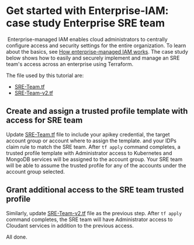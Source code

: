 # Get started with Enterprise-IAM: case study Enterprise SRE team

 Enterprise-managed IAM enables cloud administrators to centrally configure access and security settings for the entire organization. To learn about the basics, see [How enterprise-managed IAM works](https://test.cloud.ibm.com/docs/secure-enterprise?topic=secure-enterprise-access-enterprises#how-enterprise-iam). 
The case study below shows how to easily and securely implement and manage an SRE team's access across an enterprise using Terraform.

The file used by this tutorial are:

- [SRE-Team.tf](./SRE-Team.tf)
- [SRE-Team-v2.tf](./SRE-Team-v2.tf)

## Create and assign a trusted profile template with access for SRE team

  Update [SRE-Team.tf](./SRE-Team.tf) file to include your apikey credential, the target account group or account where to assign the template. and your IDPs claim rule to match the SRE team.
After `tf apply` command completes, a trusted profile template with Administrator access to Kubernetes and MongoDB services will be assigned to the account group. Your SRE team will be able to assume the trusted profile for any of the accounts under the account group selected.


## Grant additional access to the SRE team trusted profile

  Similarly, update [SRE-Team-v2.tf](./SRE-Team-v2.tf) file as the previous step.
After `tf apply` command completes, the SRE team will have Administrator access to Cloudant services in addition to the previous access.

All done.
